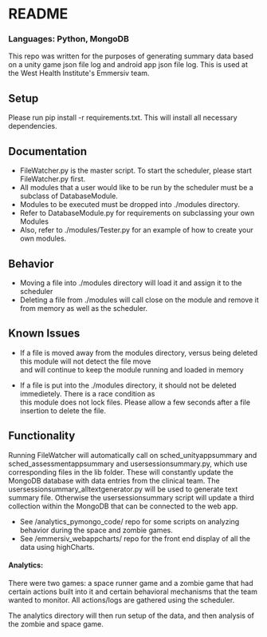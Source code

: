 # README #
### Languages: Python, MongoDB

This repo was written for the purposes of generating summary data based on a unity game json file log and android app json file log. This is used at the West Health Institute's Emmersiv team.

## Setup
Please run pip install -r requirements.txt. This will install all necessary dependencies. 

## Documentation
* FileWatcher.py is the master script. To start the scheduler, please start FileWatcher.py first.
* All modules that a user would like to be run by the scheduler must be a subclass of DatabaseModule.
* Modules to be executed must be dropped into ./modules directory.
* Refer to DatabaseModule.py for requirements on subclassing your own Modules
* Also, refer to ./modules/Tester.py for an example of how to create your own modules.

## Behavior
* Moving a file into ./modules directory will load it and assign it to the scheduler
* Deleting a file from ./modules will call close on the module and remove it from memory as well as the scheduler.

## Known Issues
* If a file is moved away from the modules directory, versus being deleted this module will not detect the file move\
and will continue to keep the module running and loaded in memory

* If a file is put into the ./modules directory, it should not be deleted immedietely. There is a race condition as \
this module does not lock files. Please allow a few seconds after a file insertion to delete the file.

## Functionality
Running FileWatcher will automatically call on sched_unityappsummary and sched_assessmentappsummary and usersessionsummary.py, which use corresponding files in the lib folder. These will constantly update the MongoDB database with data entries from the clinical team. The usersessionsummary_alltextgenerator.py will be used to generate text summary file. Otherwise the usersessionsummary script will update a third collection within the MongoDB that can be connected to the web app.

* See /analytics_pymongo_code/ repo for some scripts on analyzing behavior during the space and zombie games.
* See /emmersiv_webappcharts/ repo for the front end display of all the data using highCharts.

#### Analytics:
There were two games: a space runner game and a zombie game that had certain actions built into it and certain behavioral mechanisms that the team wanted to monitor. All actions/logs are gathered using the scheduler. 

The analytics directory will then run setup of the data, and then analysis of the zombie and space game.

